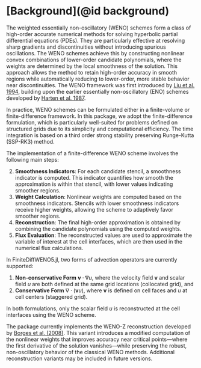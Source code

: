 # [Background](@id background)

The weighted essentially non-oscillatory (WENO) schemes form a class of high-order accurate numerical methods for solving hyperbolic partial differential equations (PDEs). They are particularly effective at resolving sharp gradients and discontinuities without introducing spurious oscillations. The WENO schemes achieve this by constructing nonlinear convex combinations of lower-order candidate polynomials, where the weights are determined by the local smoothness of the solution. This approach allows the method to retain high-order accuracy in smooth regions while automatically reducing to lower-order, more stable behavior near discontinuities. The WENO framework was first introduced by [Liu et al. 1994](https://doi.org/10.1006/jcph.1994.1187]), building upon the earlier essentially non-oscillatory (ENO) schemes developed by [Harten et al. 1987](https://doi.org/10.1016/0021-9991(87)90031-3).

In practice, WENO schemes can be formulated either in a finite-volume or finite-difference framework. In this package, we adopt the finite-difference formulation, which is particularly well-suited for problems defined on structured grids due to its simplicity and computational efficiency. The time integration is based on a third order strong stability preserving Runge-Kutta (SSP-RK3) method.

The implementation of a finite-difference WENO scheme involves the following main steps:

2. **Smoothness Indicators**: For each candidate stencil, a smoothness indicator is computed. This indicator quantifies how smooth the approximation is within that stencil, with lower values indicating smoother regions.
3. **Weight Calculation**: Nonlinear weights are computed based on the smoothness indicators. Stencils with lower smoothness indicators receive higher weights, allowing the scheme to adaptively favor smoother regions.
4. **Reconstruction**: The final high-order approximation is obtained by combining the candidate polynomials using the computed weights.
5. **Flux Evaluation**: The reconstructed values are used to approximate the variable of interest at the cell interfaces, which are then used in the numerical flux calculations.

In FiniteDiffWENO5.jl, two forms of advection operators are currently supported:
1. **Non-conservative Form** $\mathbf{v} \cdot \nabla u$, where the velocity field $\mathbf{v}$ and scalar field $u$ are both defined at the same grid locations (collocated grid), and
2. **Conservative Form** $\nabla \cdot (\mathbf{v}u)$, where $\mathbf{v}$ is defined on cell faces and $u$ at cell centers (staggered grid).

In both formulations, only the scalar field $u$ is reconstructed at the cell interfaces using the WENO scheme.

The package currently implements the WENO-Z reconstruction developed by [Borges et al. (2008)](https://doi.org/10.1016/j.jcp.2007.11.038). This variant introduces a modified computation of the nonlinear weights that improves accuracy near critical points—where the first derivative of the solution vanishes—while preserving the robust, non-oscillatory behavior of the classical WENO methods. Additional reconstruction variants may be included in future versions.
